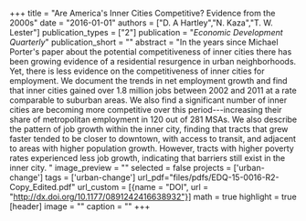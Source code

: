 +++
title = "Are America's Inner Cities Competitive? Evidence from the 2000s"
date = "2016-01-01"
authors = ["D. A Hartley","N. Kaza","T. W. Lester"]
publication_types = ["2"]
publication = "_Economic Development Quarterly_"
publication_short = ""
abstract = "In the years since Michael Porter's paper about the potential competitiveness of inner cities there has been growing evidence of a residential resurgence in urban neighborhoods.  Yet, there is less evidence on the competitiveness of inner cities for employment.  We document the trends in net employment growth and find that inner cities gained over 1.8 million jobs between 2002 and 2011 at a rate comparable to suburban areas.  We also find a significant number of inner cities are becoming more competitive over this period---increasing their share of metropolitan employment in 120 out of 281 MSAs.  We also describe the pattern of job growth within the inner city, finding that tracts that grew faster tended to be closer to downtown, with access to transit, and adjacent to areas with higher population growth.  However, tracts with higher poverty rates experienced less job growth, indicating that barriers still exist in the inner city. "
image_preview = ""
selected = false
projects = ['urban-change']
tags = ['urban-change']
url_pdf="files/pdfs/EDQ-15-0016-R2-Copy_Edited.pdf"
url_custom = [{name = "DOI", url = "http://dx.doi.org/10.1177/0891242416638932"}]
math = true
highlight = true
[header]
image = ""
caption = ""
+++

